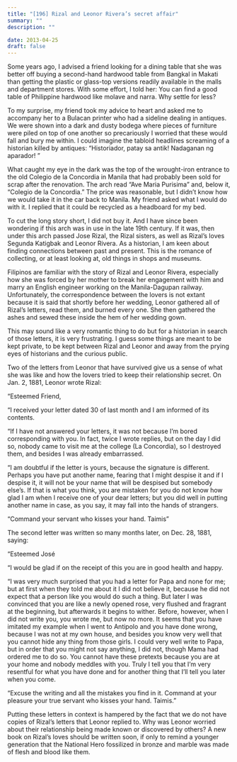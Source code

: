```yaml
---
title: "[196] Rizal and Leonor Rivera’s secret affair"
summary: ""
description: ""

date: 2013-04-25
draft: false
---
```


Some years ago, I advised a friend looking for a dining table that she was better off buying a second-hand hardwood table from Bangkal in Makati than getting the plastic or glass-top versions readily available in the malls and department stores. With some effort, I told her: You can find a good table of Philippine hardwood like molave and narra. Why settle for less?

To my surprise, my friend took my advice to heart and asked me to accompany her to a Bulacan printer who had a sideline dealing in antiques. We were shown into a dark and dusty bodega where pieces of furniture were piled on top of one another so precariously I worried that these would fall and bury me within. I could imagine the tabloid headlines screaming of a historian killed by antiques: “Historiador,  patay  sa  antik!  Nadaganan  ng  aparador! ”

What caught my eye in the dark was the top of the wrought-iron entrance to the old Colegio de la Concordia in Manila that had probably been sold for scrap after the renovation. The arch read “Ave Maria Purisima” and, below it, “Colegio de la Concordia.” The price was reasonable, but I didn’t know how we would take it in the car back to Manila. My friend asked what I would do with it. I replied that it could be recycled as a headboard for my bed.

To cut the long story short, I did not buy it. And I have since been wondering if this arch was in use in the late 19th century. If it was, then under this arch passed Jose Rizal, the Rizal sisters, as well as Rizal’s loves Segunda Katigbak and Leonor Rivera. As a historian, I am keen about finding connections between past and present. This is the romance of collecting, or at least looking at, old things in shops and museums.

Filipinos are familiar with the story of Rizal and Leonor Rivera, especially how she was forced by her mother to break her engagement with him and marry an English engineer working on the Manila-Dagupan railway. Unfortunately, the correspondence between the lovers is not extant because it is said that shortly before her wedding, Leonor gathered all of Rizal’s letters, read them, and burned every one. She then gathered the ashes and sewed these inside the hem of her wedding gown.

This may sound like a very romantic thing to do but for a historian in search of those letters, it is very frustrating. I guess some things are meant to be kept private, to be kept between Rizal and Leonor and away from the prying eyes of historians and the curious public.

Two of the letters from Leonor that have survived give us a sense of what she was like and how the lovers tried to keep their relationship secret. On Jan. 2, 1881, Leonor wrote Rizal:

“Esteemed Friend,

“I received your letter dated 30 of last month and I am informed of its contents.

“If I have not answered your letters, it was not because I’m bored corresponding with you. In fact, twice I wrote replies, but on the day I did so, nobody came to visit me at the college (La Concordia), so I destroyed them, and besides I was already embarrassed.

“I am doubtful if the letter is yours, because the signature is different. Perhaps you have put another name, fearing that I might despise it and if I despise it, it will not be your name that will be despised but somebody else’s. If that is what you think, you are mistaken for you do not know how glad I am when I receive one of your dear letters; but you did well in putting another name in case, as you say, it may fall into the hands of strangers.

“Command your servant who kisses your hand. Taimis”

The second letter was written so many months later, on Dec. 28, 1881, saying:

“Esteemed José

“I would be glad if on the receipt of this you are in good health and happy.

“I was very much surprised that you had a letter for Papa and none for me; but at first when they told me about it I did not believe it, because he did not expect that a person like you would do such a thing.  But later I was convinced that you are like a newly opened rose, very flushed and fragrant at the beginning, but afterwards it begins to wither.  Before, however, when I did not write you, you wrote me, but now no more. It seems that you have imitated my example when I went to Antipolo and you have done wrong, because I was not at my own house, and besides you know very well that you cannot hide any thing from those girls. I could very well write to Papa, but in order that you might not say anything, I did not, though Mama had ordered me to do so. You cannot have these pretexts because you are at your home and nobody meddles with you. Truly I tell you that I’m very resentful for what you have done and for another thing that I’ll tell you later when you come.

“Excuse the writing and all the mistakes you find in it. Command at your pleasure your true servant who kisses your hand. Taimis.”

Putting these letters in context is hampered by the fact that we do not have copies of Rizal’s letters that Leonor replied to. Why was Leonor worried about their relationship being made known or discovered by others? A new book on Rizal’s loves should be written soon, if only to remind a younger generation that the National Hero fossilized in bronze and marble was made of flesh and blood like them.
